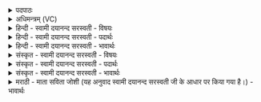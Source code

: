 <details><summary>पदपाठः</summary>

अ॒ग्नये॑। गृहप॑तय॒ इति॑ गृहऽप॑तये। स्वाहा॑। सोमा॑य। वन॒स्पत॑ये। स्वाहा॑। म॒रुता॑म्। ओज॑से। स्वाहा॑। इन्द्र॑स्य। इ॒न्द्रि॒याय॑। स्वाहा॑। पृथि॑वि। मा॒तः॒। मा। मा॒। हि॒ꣳसीः॒। मोऽइति॒ मो। अ॒हम्। त्वाम्। २३।
</details>

<details><summary>अधिमन्त्रम् (VC)</summary>

- अग्न्यादयो मन्त्रोक्ता देवताः
- वामदेव ऋषिः
- जगती
- निषादः
</details>

<details><summary>हिन्दी - स्वामी दयानन्द सरस्वती - विषयः</summary>

अब माता और पुत्र आपस में कैसे सम्वाद करें, यह विषय अगले मन्त्र में कहा है ॥
</details>

<details><summary>हिन्दी - स्वामी दयानन्द सरस्वती - पदार्थः</summary>

पदार्थान्वयभाषाः -  हे प्रजा के मनुष्यो ! जैसे राजा और राजपुरुष हम लोग (गृहपतये) गृहाश्रम के स्वामी (अग्नये) धर्म और विज्ञान से युक्त पुरुष के लिये (स्वाहा) सत्यनीति (सोमाय) सोमलता आदि ओषधि और (वनस्पतये) वनों की रक्षा करनेहारे पीपल आदि के लिये (स्वाहा) वैद्यक शास्त्र के बोध से उत्पन्न हुई क्रिया (मरुताम्) प्राणों वा ऋत्विज लोगों के (ओजसे) बल के लिये (स्वाहा) योगाभ्यास और शान्ति की देने हारी वाणी और (इन्द्रस्य) जीव के (इन्द्रियाय) मन इन्द्रिय के लिये (स्वाहा) अच्छी शिक्षा से युक्त उपदेश का आचरण करते हैं, वैसे ही तुम लोग भी करो। हे (पृथिवि) भूमि के समान बहुत से शुभ लक्षणों से युक्त (मातः) मान्य करने हारी जननी ! तू (मा) मुझ को (मा) मत (हिंसीः) बुरी शिक्षा से दुःख दे और (त्वाम्) तुझ को (अहम्) मैं भी (मो) न दुःख देऊँ ॥२३॥
</details>

<details><summary>हिन्दी - स्वामी दयानन्द सरस्वती - भावार्थः</summary>

भावार्थभाषाः -  राजा आदि राजपुरुषों को प्रजा के हित, प्रजापुरुषों को राजपुरुषों के सुख और सब की उन्नति के लिये परस्पर वर्त्तना चाहिये। माता को योग्य है कि बुरी शिक्षा और मूर्खता रूप अविद्या देकर सन्तानों की बुद्धि नष्ट न करे और सन्तानों को उचित है कि अपनी माता के साथ कभी द्वेष न करें ॥२३॥
</details>

<details><summary>संस्कृत - स्वामी दयानन्द सरस्वती - विषयः</summary>

अथ माताऽपत्यानि परस्परं कीदृशं संवदेयुरित्याह ॥
</details>

<details><summary>संस्कृत - स्वामी दयानन्द सरस्वती - पदार्थः</summary>

पदार्थान्वयभाषाः -  हे प्रजाजनाः ! यथा राजजना वयं गृहपतयेऽग्नये स्वाहा सोमाय वनस्पतये स्वाहा मरुतामोजसे स्वाहेन्द्रस्येन्द्रियाय स्वाहा चरेम तथा यूयमप्याचरत। हे पृथिवि मातः ! त्वं मा मा हिंसीस्त्वामहं च मो हिंस्याम् ॥२३॥
</details>

<details><summary>संस्कृत - स्वामी दयानन्द सरस्वती - भावार्थः</summary>

भावार्थभाषाः -  राजादिराजजनैः प्रजाहिताय प्रजाजनैरेतेषां सुखाय सर्वस्योन्नतये च परस्परं वर्त्तितव्यम्। माता कुशिक्षयाऽविद्यादानेन स्वसन्तानान् नष्टबुद्धीन् कदाचिन्न कुर्य्यात्, सन्तानाश्च मातुरप्रियं नाचरेयुः ॥२३॥
</details>

<details><summary>मराठी - माता सविता जोशी (यह अनुवाद स्वामी दयानन्द सरस्वती जी के आधार पर किया गया है।) - भावार्थः</summary>

भावार्थभाषाः -  राजा इत्यादींनी प्रजेच्या हितासाठी व प्रजेने राजाच्या सुखासाठी झटावे. परस्परांनी सर्वांच्या उन्नतीसाठी कार्य करावे. मातेने आपल्या पुत्रांना वाईट शिक्षण व अज्ञान वाढविणारी अविद्या शिकवून सन्तानाची बुद्धी नष्ट करू नये. तसेच सन्तानांनी आपल्या आईचा कधी द्वेष करू नये.
</details>